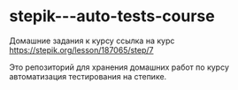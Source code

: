 # stepik---auto-tests-course
Домашние задания к курсу
ссылка на курс
https://stepik.org/lesson/187065/step/7

Это репозиторий для хранения домашних работ по курсу автоматизация тестирования на степике.
